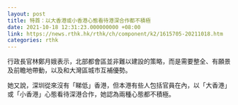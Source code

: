 ```yaml
---
layout: post
title: 特首：以大香港或小香港心態看待港深合作都不積極
date: 2021-10-18 12:31:23.000000000 +08:00
link: https://news.rthk.hk/rthk/ch/component/k2/1615705-20211018.htm
categories: rthk
---
```


行政長官林鄭月娥表示，北部都會區並非難以建設的策略，而是需要整全、有願景及前瞻地帶動，以及和大灣區城市互補優勢。

她又說，深圳從來沒有「睇低」香港，但本港有些人包括官員在內，以「大香港」或「小香港」心態看待深港合作，她認為兩種心態都不積極。
